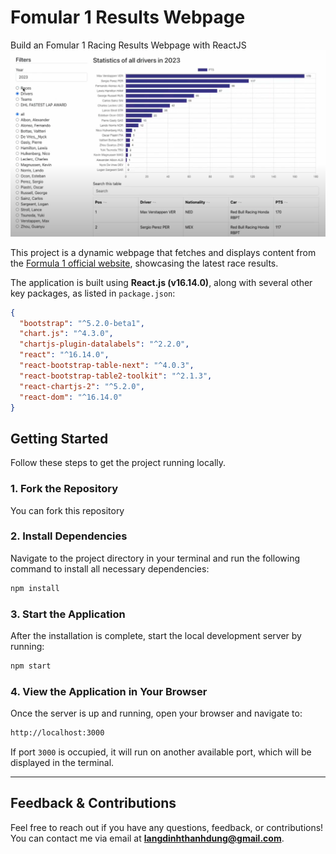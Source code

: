 
# Fomular 1 Results Webpage
Build an Fomular 1 Racing Results Webpage with ReactJS
![Fomular 1 Racing Results](docs/images/f1_result.png)

This project is a dynamic webpage that fetches and displays content from the [Formula 1 official website](https://formula1.com), showcasing the latest race results.

The application is built using **React.js (v16.14.0)**, along with several other key packages, as listed in `package.json`:

```json
{
  "bootstrap": "^5.2.0-beta1",
  "chart.js": "^4.3.0",
  "chartjs-plugin-datalabels": "^2.2.0",
  "react": "^16.14.0",
  "react-bootstrap-table-next": "^4.0.3",
  "react-bootstrap-table2-toolkit": "^2.1.3",
  "react-chartjs-2": "^5.2.0",
  "react-dom": "^16.14.0"
}
```

## Getting Started

Follow these steps to get the project running locally.

### 1. Fork the Repository

You can fork this repository

### 2. Install Dependencies

Navigate to the project directory in your terminal and run the following command to install all necessary dependencies:

```bash
npm install
```

### 3. Start the Application

After the installation is complete, start the local development server by running:

```bash
npm start
```

### 4. View the Application in Your Browser

Once the server is up and running, open your browser and navigate to:

```bash
http://localhost:3000
```

If port `3000` is occupied, it will run on another available port, which will be displayed in the terminal.

---

## Feedback & Contributions

Feel free to reach out if you have any questions, feedback, or contributions! You can contact me via email at **langdinhthanhdung@gmail.com**.
